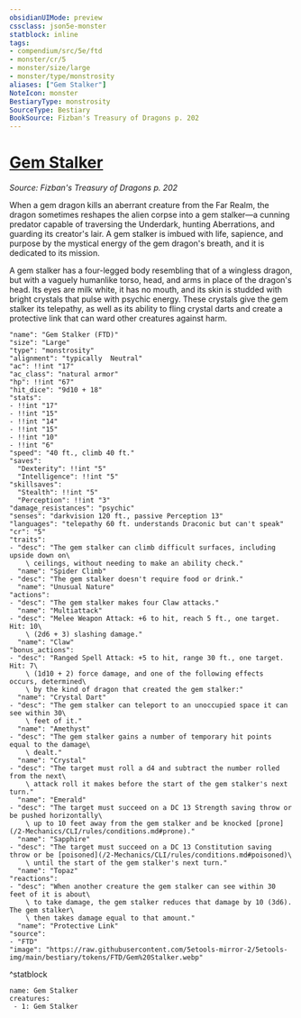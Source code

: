 ```yaml
---
obsidianUIMode: preview
cssclass: json5e-monster
statblock: inline
tags:
- compendium/src/5e/ftd
- monster/cr/5
- monster/size/large
- monster/type/monstrosity
aliases: ["Gem Stalker"]
NoteIcon: monster
BestiaryType: monstrosity
SourceType: Bestiary
BookSource: Fizban's Treasury of Dragons p. 202
---
```

# [Gem Stalker](2-Mechanics/CLI/bestiary/monstrosity/gem-stalker-ftd.md)
*Source: Fizban's Treasury of Dragons p. 202*  

When a gem dragon kills an aberrant creature from the Far Realm, the dragon sometimes reshapes the alien corpse into a gem stalker—a cunning predator capable of traversing the Underdark, hunting Aberrations, and guarding its creator's lair. A gem stalker is imbued with life, sapience, and purpose by the mystical energy of the gem dragon's breath, and it is dedicated to its mission.

A gem stalker has a four-legged body resembling that of a wingless dragon, but with a vaguely humanlike torso, head, and arms in place of the dragon's head. Its eyes are milk white, it has no mouth, and its skin is studded with bright crystals that pulse with psychic energy. These crystals give the gem stalker its telepathy, as well as its ability to fling crystal darts and create a protective link that can ward other creatures against harm.

```statblock
"name": "Gem Stalker (FTD)"
"size": "Large"
"type": "monstrosity"
"alignment": "typically  Neutral"
"ac": !!int "17"
"ac_class": "natural armor"
"hp": !!int "67"
"hit_dice": "9d10 + 18"
"stats":
- !!int "17"
- !!int "15"
- !!int "14"
- !!int "15"
- !!int "10"
- !!int "6"
"speed": "40 ft., climb 40 ft."
"saves":
  "Dexterity": !!int "5"
  "Intelligence": !!int "5"
"skillsaves":
  "Stealth": !!int "5"
  "Perception": !!int "3"
"damage_resistances": "psychic"
"senses": "darkvision 120 ft., passive Perception 13"
"languages": "telepathy 60 ft. understands Draconic but can't speak"
"cr": "5"
"traits":
- "desc": "The gem stalker can climb difficult surfaces, including upside down on\
    \ ceilings, without needing to make an ability check."
  "name": "Spider Climb"
- "desc": "The gem stalker doesn't require food or drink."
  "name": "Unusual Nature"
"actions":
- "desc": "The gem stalker makes four Claw attacks."
  "name": "Multiattack"
- "desc": "Melee Weapon Attack: +6 to hit, reach 5 ft., one target. Hit: 10\
    \ (2d6 + 3) slashing damage."
  "name": "Claw"
"bonus_actions":
- "desc": "Ranged Spell Attack: +5 to hit, range 30 ft., one target. Hit: 7\
    \ (1d10 + 2) force damage, and one of the following effects occurs, determined\
    \ by the kind of dragon that created the gem stalker:"
  "name": "Crystal Dart"
- "desc": "The gem stalker can teleport to an unoccupied space it can see within 30\
    \ feet of it."
  "name": "Amethyst"
- "desc": "The gem stalker gains a number of temporary hit points equal to the damage\
    \ dealt."
  "name": "Crystal"
- "desc": "The target must roll a d4 and subtract the number rolled from the next\
    \ attack roll it makes before the start of the gem stalker's next turn."
  "name": "Emerald"
- "desc": "The target must succeed on a DC 13 Strength saving throw or be pushed horizontally\
    \ up to 10 feet away from the gem stalker and be knocked [prone](/2-Mechanics/CLI/rules/conditions.md#prone)."
  "name": "Sapphire"
- "desc": "The target must succeed on a DC 13 Constitution saving throw or be [poisoned](/2-Mechanics/CLI/rules/conditions.md#poisoned)\
    \ until the start of the gem stalker's next turn."
  "name": "Topaz"
"reactions":
- "desc": "When another creature the gem stalker can see within 30 feet of it is about\
    \ to take damage, the gem stalker reduces that damage by 10 (3d6). The gem stalker\
    \ then takes damage equal to that amount."
  "name": "Protective Link"
"source":
- "FTD"
"image": "https://raw.githubusercontent.com/5etools-mirror-2/5etools-img/main/bestiary/tokens/FTD/Gem%20Stalker.webp"
```
^statblock

```encounter-table
name: Gem Stalker
creatures:
 - 1: Gem Stalker
```